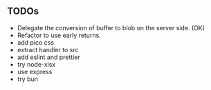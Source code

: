 ## TODOs

- Delegate the conversion of buffer to blob on the server side. (OK)
- Refactor to use early returns.
- add pico css
- extract handler to src
- add eslint and prettier
- try node-xlsx
- use express
- try bun
